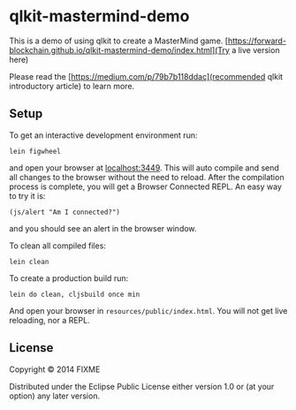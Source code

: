 # qlkit-mastermind-demo

This is a demo of using qlkit to create a MasterMind game. [https://forward-blockchain.github.io/qlkit-mastermind-demo/index.html](Try a live version here)

Please read the [https://medium.com/p/79b7b118ddac](recommended qlkit introductory article) to learn more.

## Setup

To get an interactive development environment run:

    lein figwheel

and open your browser at [localhost:3449](http://localhost:3449/).
This will auto compile and send all changes to the browser without the
need to reload. After the compilation process is complete, you will
get a Browser Connected REPL. An easy way to try it is:

    (js/alert "Am I connected?")

and you should see an alert in the browser window.

To clean all compiled files:

    lein clean

To create a production build run:

    lein do clean, cljsbuild once min

And open your browser in `resources/public/index.html`. You will not
get live reloading, nor a REPL. 

## License

Copyright © 2014 FIXME

Distributed under the Eclipse Public License either version 1.0 or (at your option) any later version.
